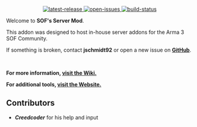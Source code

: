 <p align="center">
	<!-- <img src="https://raw.githubusercontent.com/jschmidt92/sof-launcher/master/images/logo.png"> -->
	<a href="https://github.com/jschmidt92/server/releases/latest">
		<img src="https://img.shields.io/github/v/release/jschmidt92/server?label=latest%20release" alt="latest-release">
	</a>
		<a href="https://github.com/jschmidt92/server/issues">
		<img src="https://img.shields.io/github/issues/jschmidt92/server" alt="open-issues">
	</a>
	<a href="https://github.com/jschmidt92/server/actions/workflows/build.yml">
		<img src="https://img.shields.io/github/actions/workflow/status/jschmidt92/server/build.yml?branch=master" alt="build-status">
	</a>
</p>

Welcome to **SOF's Server Mod**.

This addon was designed to host in-house server addons for the Arma 3 SOF Community.

If something is broken, contact **jschmidt92** or open a new issue on **[GitHub](https://github.com/jschmidt92/server/issues)**.

</br>

**For more information, [visit the Wiki.](https://a3sog.org/knowledgebase)**

**For additional tools, [visit the Website.](https://a3sog.org)**

## Contributors

- **_Creedcoder_** for his help and input
